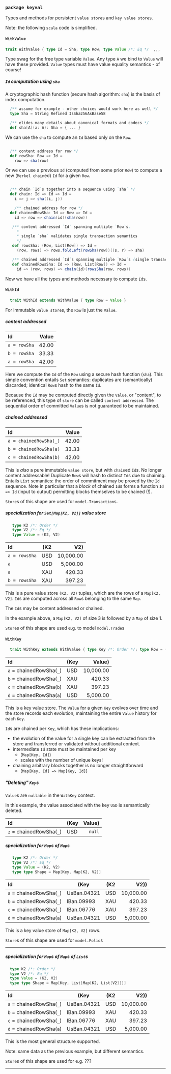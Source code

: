 ### `package keyval`

Types and methods for persistent `value store`s and `key value store`s.  

Note: the following `scala` code is simplified.  


#### `WithValue`
```scala
trait WithValue { type Id = Sha; type Row; type Value /*: Eq */  ,,,
```
Type swag for the free type variable `Value`. Any type `A` we bind to `Value` will have these provided. `Value` types must have value equality semantics - of course!

##### `Id` computation using `sha`

A cryptographic hash function (secure hash algorithm: `sha`) is the basis of index computation.  

```scala
  /** assume for example - other choices would work here as well */
  type Sha = String Refined IsSha256AsBase58

  /** elides many details about canonical formats and codecs */
  def sha[A](a: A): Sha = { ... }
```
We can use the `sha` to compute an `Id` based only on the `Row`.
```scala

  /** content address for row */
  def rowSha: Row => Id =
    row => sha(row)
```
Or we can use a previous `Id` (computed from some prior `Row`)
to compute a new (`Merkel chain`ed) `Id` for a given `Row`.
```scala

  /** chain `Id`s together into a sequence using `sha` */
  def chain: Id => Id => Id =
    i => j => sha((i, j))

    /** chained address for row */
  def chainedRowSha: Id => Row => Id =
    id => row => chain(id)(sha(row))

   /** content addressed `Id` spanning multiple `Row`s.
     *
     * single `sha` validates single transaction semantics
     */
   def rowsSha: (Row, List[Row]) => Id =
     (row, rows) => rows.foldLeft(rowSha(row))((s, r) => sha)

   /** chained addressed `Id`s spanning multiple `Row`s (single transaction) */
   def chainedRowsSha: Id => (Row, List[Row]) => Id =
     id => (row, rows) => chain(id)(rowsSha(row, rows))

```
Now we have all the types and methods necessary to compute `Id`s.  

#### `WithId`
```scala
  trait WithId extends WithValue { type Row = Value }
```
For immutable `value store`s, the `Row` is just the `Value`.

##### content addressed

Id | Value
:--- | ---:
`a = rowSha` | 42.00
`b = rowSha` | 33.33
`a = rowSha` | 42.00

Here we compute the `Id` of the `Row` using a secure hash function
(`sha`).
This simple convention entails `Set` semantics: duplicates are (semantically) discarded;
identical `Row`s hash to the same `Id`.

Because the `Id` may be computed directly given the `Value`, or "content", to be referenced,
this type of `store` can be called `content addressed`. The sequential order of committed
`Value`s is not guaranteed to be maintained.

##### chained addressed

Id | Value
:--- | ---:
`a = chainedRowSha(_)` | 42.00
`b = chainedRowSha(a)` | 33.33
`c = chainedRowSha(b)` | 42.00

This is _also_ a pure immutable `value store`, but with `chain`ed `Id`s. No longer content addressable! Duplicate `Row`s will hash to distinct `Id`s due to chaining.
Entails `List` semantics: the order of commitment may be proved by the `Id` sequence.
Note in particular that a _block_ of chained `Id`s forms a
function `Id => Id` (input to output) permitting blocks themselves to be chained (!).

`Store`s of this shape are used for `model.Transaction`s.

##### specialization for `Set[Map[K2, V2]]` value store

```scala
   type K2 /*: Order */
   type V2 /*: Eq */
   type Value = (K2, V2)
```

Id            | (K2 |      V2)
:------------ | --- | --------:
`a = rowsSha` | USD | 10,000.00
`a`           | USD | 5,000.00
`a`           | XAU | 420.33
`b = rowsSha` | XAU | 397.23

This is a pure value store `(K2, V2)` tuples, which are the rows of a `Map[K2, V2]`.
`Id`s are computed across all `Row`s belonging
to the same `Map`.

The `Id`s may be content addressed or chained.

In the example above, a `Map[K2, V2]` of size 3 is followed by a `Map` of size 1.

`Store`s of this shape are used e.g. to model `model.Trade`s

#### `WithKey`  
```scala
  trait WithKey extends WithValue { type Key /*: Order */; type Row = (Key, Value) }
```

Id | (Key | Value)
:--- | --- | ---:
`a` = chainedRowSha(`_`) | USD | 10,000.00
`b` = chainedRowSha(`_`) | XAU | 420.33
`c` = chainedRowSha(`b`) | XAU | 397.23
`d` = chainedRowSha(`a`) | USD | 5,000.00

This is a key value store. The `Value` for a given `Key` evolves over time and the store records
each evolution, maintaining the entire `Value` history for each `Key`.

`Id`s are chained per `Key`, which has these implications:

- the evolution of the value for a single key can be extracted from the store and
transferred or validated without additional context.
- intermediate `Id` state must be maintained per key
    - (`Map[Key, Id]`)
    - scales with the number of unique keys!  
- chaining arbitrary blocks together is no longer straightforward  
    - (`Map[Key, Id] => Map[Key, Id]`)

##### "Deleting" `Key`s

`Value`s are `nullable` in the `WithKey` context.

In this example, the value associated with the key `USD` is semantically deleted.

Id | (Key | Value)
:--- | --- | ---:
`z` = chainedRowSha(`_`) | USD | `null`


##### specialization for `Map`s of `Map`s
```scala
   type K2 /*: Order */
   type V2 /*: Eq */
   type Value = (K2, V2)
   type type Shape = Map[Key, Map[K2, V2]]
```

Id | (Key | (K2 | V2))
:--- | --- | --- | ---:
`a` = chainedRowSha(`_`) | UsBan.04321 | USD | 10,000.00
`b` = chainedRowSha(`_`) | IBan.09993 | XAU | 420.33
`c` = chainedRowSha(`_`) | IBan.06776 | XAU | 397.23
`d` = chainedRowSha(`a`) | UsBan.04321 | USD | 5,000.00

This is a key value store of `Map[K2, V2]` rows.

`Store`s of this shape are used for `model.Folio`s

---

##### specialization for `Map`s of `Map`s of `List`s
```scala
  type K2 /*: Order */
  type V2 /*: Eq */
  type Value = (K2, V2)
  type type Shape = Map[Key, List[Map[K2, List[V2]]]]
```

Id | (Key | (K2 | V2))
:--- | --- | --- | ---:
`a` = chainedRowSha(`_`) | UsBan.04321 | USD | 10,000.00
`b` = chainedRowSha(`_`) | IBan.09993 | XAU | 420.33
`c` = chainedRowSha(`_`) | IBan.06776 | XAU | 397.23
`d` = chainedRowSha(`a`) | UsBan.04321 | USD | 5,000.00

This is the most general structure supported.  

Note: same data as the previous example, but different semantics.

`Store`s of this shape are used for e.g. ???

---

